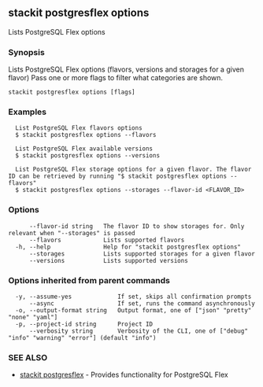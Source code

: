 ## stackit postgresflex options

Lists PostgreSQL Flex options

### Synopsis

Lists PostgreSQL Flex options (flavors, versions and storages for a given flavor)
Pass one or more flags to filter what categories are shown.

```
stackit postgresflex options [flags]
```

### Examples

```
  List PostgreSQL Flex flavors options
  $ stackit postgresflex options --flavors

  List PostgreSQL Flex available versions
  $ stackit postgresflex options --versions

  List PostgreSQL Flex storage options for a given flavor. The flavor ID can be retrieved by running "$ stackit postgresflex options --flavors"
  $ stackit postgresflex options --storages --flavor-id <FLAVOR_ID>
```

### Options

```
      --flavor-id string   The flavor ID to show storages for. Only relevant when "--storages" is passed
      --flavors            Lists supported flavors
  -h, --help               Help for "stackit postgresflex options"
      --storages           Lists supported storages for a given flavor
      --versions           Lists supported versions
```

### Options inherited from parent commands

```
  -y, --assume-yes             If set, skips all confirmation prompts
      --async                  If set, runs the command asynchronously
  -o, --output-format string   Output format, one of ["json" "pretty" "none" "yaml"]
  -p, --project-id string      Project ID
      --verbosity string       Verbosity of the CLI, one of ["debug" "info" "warning" "error"] (default "info")
```

### SEE ALSO

* [stackit postgresflex](./stackit_postgresflex.md)	 - Provides functionality for PostgreSQL Flex

